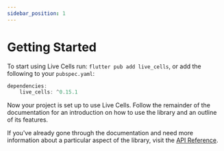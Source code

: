 ```yaml
---
sidebar_position: 1
---
```



# Getting Started

To start using Live Cells run: `flutter pub add live_cells`, or add the
following to your `pubspec.yaml`:

```dart title="pubspec.yaml"
dependencies:
    live_cells: ^0.15.1
```

Now your project is set up to use Live Cells. Follow the remainder of
the documentation for an introduction on how to use the library and an
outline of its features.

If you've already gone through the documentation and need more
information about a particular aspect of the library, visit the [API
Reference](https://pub.dev/documentation/live_cells/latest/).

